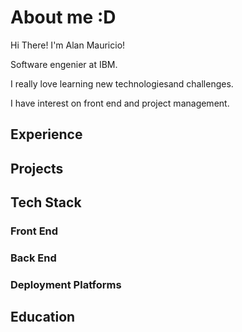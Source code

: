 # About me :D

Hi There! I'm Alan Mauricio!

Software engenier at IBM. 

I really love learning new technologiesand challenges. 

I have interest on front end and project management.
## Experience

## Projects

## Tech Stack
### Front End
### Back End
### Deployment Platforms

## Education
